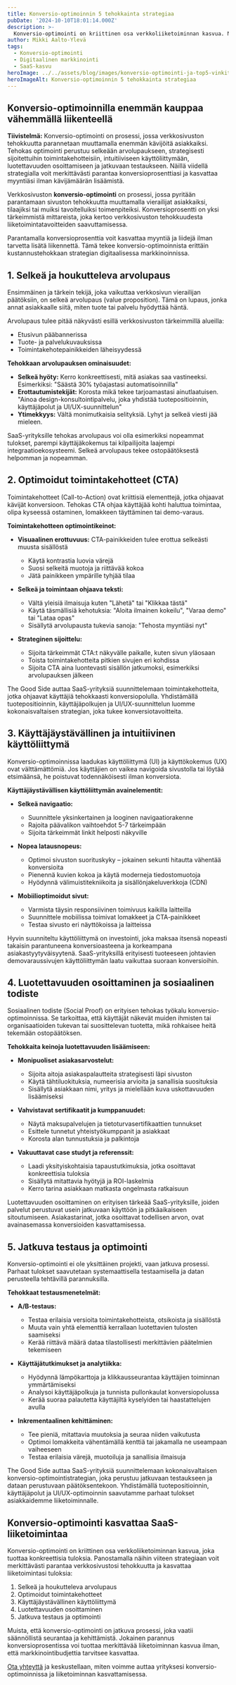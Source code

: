 ```yaml
---
title: Konversio-optimoinnin 5 tehokkainta strategiaa
pubDate: '2024-10-10T18:01:14.000Z'
description: >-
  Konversio-optimointi on kriittinen osa verkkoliiketoiminnan kasvua. Näillä viidellä strategialla parannat konversioprosenttiasi ja kasvatat myyntiäsi.
author: Mikki Aalto-Ylevä
tags:
  - Konversio-optimointi
  - Digitaalinen markkinointi
  - SaaS-kasvu
heroImage: ../../assets/blog/images/konversio-optimointi-ja-top5-vinkit/featured.webp
heroImageAlt: Konversio-optimoinnin 5 tehokkainta strategiaa
---
```


## Konversio-optimoinnilla enemmän kauppaa vähemmällä liikenteellä

**Tiivistelmä:** Konversio-optimointi on prosessi, jossa verkkosivuston tehokkuutta parannetaan muuttamalla enemmän kävijöitä asiakkaiksi. Tehokas optimointi perustuu selkeään arvolupaukseen, strategisesti sijoitettuihin toimintakehotteisiin, intuitiiviseen käyttöliittymään, luotettavuuden osoittamiseen ja jatkuvaan testaukseen. Näillä viidellä strategialla voit merkittävästi parantaa konversioprosenttiasi ja kasvattaa myyntiäsi ilman kävijämäärän lisäämistä.

Verkkosivuston **konversio-optimointi** on prosessi, jossa pyritään parantamaan sivuston tehokkuutta muuttamalla vierailijat asiakkaiksi, tilaajiksi tai muiksi tavoitelluiksi toimenpiteiksi. Konversioprosentti on yksi tärkeimmistä mittareista, joka kertoo verkkosivuston tehokkuudesta liiketoimintatavoitteiden saavuttamisessa.

Parantamalla konversioprosenttia voit kasvattaa myyntiä ja liidejä ilman tarvetta lisätä liikennettä. Tämä tekee konversio-optimoinnista erittäin kustannustehokkaan strategian digitaalisessa markkinoinnissa.

## 1. Selkeä ja houkutteleva arvolupaus

Ensimmäinen ja tärkein tekijä, joka vaikuttaa verkkosivun vierailijan päätöksiin, on selkeä arvolupaus (value proposition). Tämä on lupaus, jonka annat asiakkaalle siitä, miten tuote tai palvelu hyödyttää häntä.

Arvolupaus tulee pitää näkyvästi esillä verkkosivuston tärkeimmillä alueilla:
- Etusivun pääbannerissa
- Tuote- ja palvelukuvauksissa
- Toimintakehotepainikkeiden läheisyydessä

**Tehokkaan arvolupauksen ominaisuudet:**

- **Selkeä hyöty:** Kerro konkreettisesti, mitä asiakas saa vastineeksi. Esimerkiksi: "Säästä 30% työajastasi automatisoinnilla"
- **Erottautumistekijät:** Korosta mikä tekee tarjoamastasi ainutlaatuisen. "Ainoa design-konsultointipalvelu, joka yhdistää tuotepositioinnin, käyttäjäpolut ja UI/UX-suunnittelun"
- **Ytimekkyys:** Vältä monimutkaisia selityksiä. Lyhyt ja selkeä viesti jää mieleen.

SaaS-yrityksille tehokas arvolupaus voi olla esimerkiksi nopeammat tulokset, parempi käyttäjäkokemus tai kilpailijoita laajempi integraatioekosysteemi. Selkeä arvolupaus tekee ostopäätöksestä helpomman ja nopeamman.

## 2. Optimoidut toimintakehotteet (CTA)

Toimintakehotteet (Call-to-Action) ovat kriittisiä elementtejä, jotka ohjaavat kävijät konversioon. Tehokas CTA ohjaa käyttäjää kohti haluttua toimintaa, olipa kyseessä ostaminen, lomakkeen täyttäminen tai demo-varaus.

**Toimintakehotteen optimointikeinot:**

- **Visuaalinen erottuvuus:** CTA-painikkeiden tulee erottua selkeästi muusta sisällöstä
  - Käytä kontrastia luovia värejä 
  - Suosi selkeitä muotoja ja riittävää kokoa
  - Jätä painikkeen ympärille tyhjää tilaa

- **Selkeä ja toimintaan ohjaava teksti:**
  - Vältä yleisiä ilmaisuja kuten "Lähetä" tai "Klikkaa tästä"
  - Käytä täsmällisiä kehotuksia: "Aloita ilmainen kokeilu", "Varaa demo" tai "Lataa opas"
  - Sisällytä arvolupausta tukevia sanoja: "Tehosta myyntiäsi nyt"

- **Strateginen sijoittelu:**
  - Sijoita tärkeimmät CTA:t näkyvälle paikalle, kuten sivun yläosaan
  - Toista toimintakehotteita pitkien sivujen eri kohdissa
  - Sijoita CTA aina luontevasti sisällön jatkumoksi, esimerkiksi arvolupauksen jälkeen

The Good Side auttaa SaaS-yrityksiä suunnittelemaan toimintakehotteita, jotka ohjaavat käyttäjiä tehokkaasti konversiopolulla. Yhdistämällä tuotepositioinnin, käyttäjäpolkujen ja UI/UX-suunnittelun luomme kokonaisvaltaisen strategian, joka tukee konversiotavoitteita.

## 3. Käyttäjäystävällinen ja intuitiivinen käyttöliittymä

Konversio-optimoinnissa laadukas käyttöliittymä (UI) ja käyttökokemus (UX) ovat välttämättömiä. Jos käyttäjien on vaikea navigoida sivustolla tai löytää etsimäänsä, he poistuvat todennäköisesti ilman konversiota.

**Käyttäjäystävällisen käyttöliittymän avainelementit:**

- **Selkeä navigaatio:**
  - Suunnittele yksinkertainen ja looginen navigaatiorakenne
  - Rajoita päävalikon vaihtoehdot 5-7 tärkeimpään
  - Sijoita tärkeimmät linkit helposti näkyville

- **Nopea latausnopeus:**
  - Optimoi sivuston suorituskyky – jokainen sekunti hitautta vähentää konversioita
  - Pienennä kuvien kokoa ja käytä moderneja tiedostomuotoja
  - Hyödynnä välimuistitekniikoita ja sisällönjakeluverkkoja (CDN)

- **Mobiilioptimoidut sivut:**
  - Varmista täysin responsiivinen toimivuus kaikilla laitteilla
  - Suunnittele mobiilissa toimivat lomakkeet ja CTA-painikkeet
  - Testaa sivusto eri näyttökoissa ja laitteissa

Hyvin suunniteltu käyttöliittymä on investointi, joka maksaa itsensä nopeasti takaisin parantuneena konversioasteena ja korkeampana asiakastyytyväisyytenä. SaaS-yrityksillä erityisesti tuoteeseen johtavien demovaraussivujen käyttöliittymän laatu vaikuttaa suoraan konversioihin.

## 4. Luotettavuuden osoittaminen ja sosiaalinen todiste

Sosiaalinen todiste (Social Proof) on erityisen tehokas työkalu konversio-optimoinnissa. Se tarkoittaa, että käyttäjät näkevät muiden ihmisten tai organisaatioiden tukevan tai suosittelevan tuotetta, mikä rohkaisee heitä tekemään ostopäätöksen.

**Tehokkaita keinoja luotettavuuden lisäämiseen:**

- **Monipuoliset asiakasarvostelut:**
  - Sijoita aitoja asiakaspalautteita strategisesti läpi sivuston
  - Käytä tähtiluokituksia, numeerisia arvioita ja sanallisia suosituksia
  - Sisällytä asiakkaan nimi, yritys ja mielellään kuva uskottavuuden lisäämiseksi

- **Vahvistavat sertifikaatit ja kumppanuudet:**
  - Näytä maksupalvelujen ja tietoturvasertifikaattien tunnukset
  - Esittele tunnetut yhteistyökumppanit ja asiakkaat
  - Korosta alan tunnustuksia ja palkintoja

- **Vakuuttavat case studyt ja referenssit:**
  - Laadi yksityiskohtaisia tapaustutkimuksia, jotka osoittavat konkreettisia tuloksia
  - Sisällytä mitattavia hyötyjä ja ROI-laskelmia
  - Kerro tarina asiakkaan matkasta ongelmasta ratkaisuun

Luotettavuuden osoittaminen on erityisen tärkeää SaaS-yrityksille, joiden palvelut perustuvat usein jatkuvaan käyttöön ja pitkäaikaiseen sitoutumiseen. Asiakastarinat, jotka osoittavat todellisen arvon, ovat avainasemassa konversioiden kasvattamisessa.

## 5. Jatkuva testaus ja optimointi

Konversio-optimointi ei ole yksittäinen projekti, vaan jatkuva prosessi. Parhaat tulokset saavutetaan systemaattisella testaamisella ja datan perusteella tehtävillä parannuksilla.

**Tehokkaat testausmenetelmät:**

- **A/B-testaus:**
  - Testaa erilaisia versioita toimintakehotteista, otsikoista ja sisällöstä
  - Muuta vain yhtä elementtiä kerrallaan luotettavien tulosten saamiseksi
  - Kerää riittävä määrä dataa tilastollisesti merkittävien päätelmien tekemiseen

- **Käyttäjätutkimukset ja analytiikka:**
  - Hyödynnä lämpökarttoja ja klikkausseurantaa käyttäjien toiminnan ymmärtämiseksi
  - Analysoi käyttäjäpolkuja ja tunnista pullonkaulat konversiopolussa
  - Kerää suoraa palautetta käyttäjiltä kyselyiden tai haastattelujen avulla

- **Inkrementaalinen kehittäminen:**
  - Tee pieniä, mitattavia muutoksia ja seuraa niiden vaikutusta
  - Optimoi lomakkeita vähentämällä kenttiä tai jakamalla ne useampaan vaiheeseen
  - Testaa erilaisia värejä, muotoiluja ja sanallisia ilmaisuja

The Good Side auttaa SaaS-yrityksiä suunnittelemaan kokonaisvaltaisen konversio-optimointistrategian, joka perustuu jatkuvaan testaukseen ja dataan perustuvaan päätöksentekoon. Yhdistämällä tuotepositioinnin, käyttäjäpolut ja UI/UX-optimoinnin saavutamme parhaat tulokset asiakkaidemme liiketoiminnalle.

## Konversio-optimointi kasvattaa SaaS-liiketoimintaa

Konversio-optimointi on kriittinen osa verkkoliiketoiminnan kasvua, joka tuottaa konkreettisia tuloksia. Panostamalla näihin viiteen strategiaan voit merkittävästi parantaa verkkosivustosi tehokkuutta ja kasvattaa liiketoimintasi tuloksia:

1. Selkeä ja houkutteleva arvolupaus
2. Optimoidut toimintakehotteet
3. Käyttäjäystävällinen käyttöliittymä
4. Luotettavuuden osoittaminen
5. Jatkuva testaus ja optimointi

Muista, että konversio-optimointi on jatkuva prosessi, joka vaatii säännöllistä seurantaa ja kehittämistä. Jokainen parannus konversioprosentissa voi tuottaa merkittävää liiketoiminnan kasvua ilman, että markkinointibudjettia tarvitsee kasvattaa.

[Ota yhteyttä](/fi/contact) ja keskustellaan, miten voimme auttaa yrityksesi konversio-optimoinnissa ja liiketoiminnan kasvattamisessa.